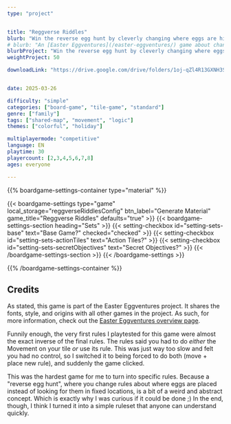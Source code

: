 ```yaml
---
type: "project"


title: "Reggverse Riddles"
blurb: "Win the reverse egg hunt by cleverly changing where eggs are hidden just before you decide to look."
# blurb: "An [Easter Eggventures](/easter-eggventures/) game about changing the rules that determine where eggs are hidden ... just before you decide to look and collec them."
blurbProject: "Win the reverse egg hunt by cleverly changing where eggs are hidden just before you decide to look."
weightProject: 50

downloadLink: "https://drive.google.com/drive/folders/1oj-qZl4R13GXNH3SY5G2S4GqfM-IxhsH"


date: 2025-03-26

difficulty: "simple"
categories: ["board-game", "tile-game", "standard"]
genre: ["family"]
tags: ["shared-map", "movement", "logic"]
themes: ["colorful", "holiday"]

multiplayermode: "competitive"
language: EN
playtime: 30
playercount: [2,3,4,5,6,7,8]
ages: everyone

---
```






{{% boardgame-settings-container type="material" %}}

{{< boardgame-settings type="game" local_storage="reggverseRiddlesConfig" btn_label="Generate Material" game_title="Reggverse Riddles" defaults="true" >}}
  {{< boardgame-settings-section heading="Sets" >}}
    {{< setting-checkbox id="setting-sets-base" text="Base Game?" checked="checked" >}}
    {{< setting-checkbox id="setting-sets-actionTiles" text="Action Tiles?" >}}
    {{< setting-checkbox id="setting-sets-secretObjectives" text="Secret Objectives?" >}}
  {{< /boardgame-settings-section >}}
{{< /boardgame-settings >}}

{{% /boardgame-settings-container %}}


## Credits

As stated, this game is part of the Easter Eggventures project. It shares the fonts, style, and origins with all other games in the project. As such, for more information, check out the [Easter Eggventures overview page](/easter-eggventures/).

Funnily enough, the very first rules I playtested for this game were almost the exact inverse of the final rules. The rules said you had to do _either_ the Movement on your tile _or_ use its rule. This was just way too slow and felt you had no control, so I switched it to being forced to do both (move + place new rule), and suddenly the game clicked.

This was the hardest game for me to turn into specific rules. Because a "reverse egg hunt", where you change rules about where eggs are placed instead of looking for them in fixed locations, is a bit of a weird and abstract concept. Which is exactly why I was curious if it could be done ;) In the end, though, I think I turned it into a simple ruleset that anyone can understand quickly.

